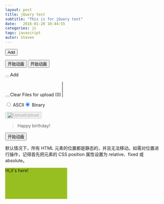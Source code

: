 ```yaml
---
layout: post
title: jQuery test 
subtitle: "This is for jQuery test"
date:   2016-01-20 10:44:55
categories: js
tags: javascript
autor: Steven
---
```


<button type="button" id="addfile" title="Add Button" >Add</button>


<button>开始动画</button>
<button>开始动画</button>

<form action="upload" id="uploadform" enctype="multipart/form-data" method="post" accept-charset="utf-8">
    <input type="hidden" name="x-js-at" value="D4FB-OPO0-UYXF-A66K-LZ38-H7JI-B47S-EGTK"/>

<button type="submit" id="addfile" title="Add Button" tabindex="-1" disabled="enabled"></button>Add

<button type="submit" id="clearfilelist" title="Clear" disabled="disabled"></button>Clear
        <span id="title">Files for upload (<span id="filecounter">0</span>)</span>
        <select id="filelist" size="3" multiple="multiple" title="Files for upload"> </select>
<p>
<p>
<p>
<p>
<p>
<p>
        <div id="mode">
            <input type="radio" name="mode" id="mascii" value="ascii" />&nbsp;<label for="mascii">ASCII</label><input type="radio" name="mode" id="mbinary" value="binary" checked="checked"/>&nbsp;<label for="mbinary">Binary</label>

<button type="submit" id="startupload" title="Upload" name="upload" disabled="disabled"><img src="/img/upload.gif" alt="Upload" class="disabled" /><span>Upload</span></button>
        </div>

</form>

>Happy birthday!
<script src="http://www.w3school.com.cn/jquery/jquery-1.11.1.min.js"></script>
<script>
$(document).ready(function(){
  $("button").click(function(){
    var div=$("div#abc");  
    div.animate({left:'150px'},"slow");
    div.animate({fontSize:'2em'},"slow");
  });
});
</script> 


<button>开始动画</button>
<p>默认情况下，所有 HTML 元素的位置都是静态的，并且无法移动。如需对位置进行操作，记得首先把元素的 CSS position 属性设置为 relative、fixed 或 absolute。</p>

<div id="abc" style="background:#98bf21;height:100px;width:200px;position:absolute;">Hi,it's here!</div>


